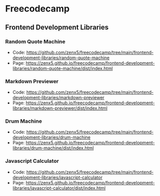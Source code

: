 # Freecodecamp

## Frontend Development Libraries

### Random Quote Machine
- Code: https://github.com/zenx5/freecodecamp/tree/main/frontend-development-libraries/random-quote-machine
- Page: https://zenx5.github.io/freecodecamp/frontend-development-libraries/random-quote-machine/dist/index.html

### Markdown Previewer
- Code: https://github.com/zenx5/freecodecamp/tree/main/frontend-development-libraries/markdown-previewer
- Page: https://zenx5.github.io/freecodecamp/frontend-development-libraries/markdown-previewer/dist/index.html

### Drum Machine
- Code: https://github.com/zenx5/freecodecamp/tree/main/frontend-development-libraries/drum-machine
- Page: https://zenx5.github.io/freecodecamp/frontend-development-libraries/drum-machine/dist/index.html

### Javascript Calculator
- Code: https://github.com/zenx5/freecodecamp/tree/main/frontend-development-libraries/javascript-calculator
- Page: https://zenx5.github.io/freecodecamp/frontend-development-libraries/javascript-calculator/dist/index.html